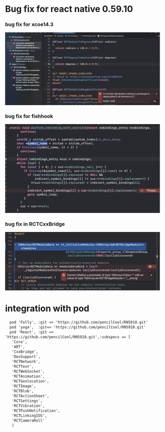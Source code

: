 # Bug fix for react native 0.59.10

### bug fix for xcoe14.3

![image](./img/xcode14_3bug.png)

### bug fix for fishhook

![image](./img/fishhook_runtime_error.png)

### bug fix in RCTCxxBridge

![image](./img/RCTCxxBridge.png)

# integration with pod 
```
  pod 'Folly', :git => 'https://github.com/pencilCool/RN5910.git'
  pod 'yoga',  :git=> 'https://github.com/pencilCool/RN5910.git'
  pod 'React', :git => 'https://github.com/pencilCool/RN5910.git',:subspecs => [
   'Core',
   'ART',
   'CxxBridge', 
   'DevSupport', 
   'RCTNetwork',
   'RCTText',
   'RCTWebSocket', 
   'RCTAnimation', 
   'RCTGeolocation', 
   'RCTImage',
   'RCTBlob',
   'RCTActionSheet',
   'RCTSettings',
   'RCTVibration',
   'RCTPushNotification',
   'RCTLinkingIOS',
   'RCTCameraRoll'
   ]

```